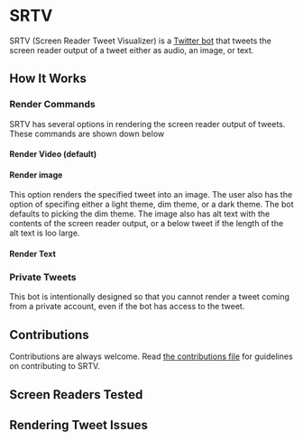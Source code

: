 # SRTV

SRTV (Screen Reader Tweet Visualizer) is a [Twitter bot](https://twitter.com/srtvtweeter) that tweets the screen reader output of a tweet either as audio, an image, or text.

## How It Works

### Render Commands

SRTV has several options in rendering the screen reader output of tweets. These commands are shown down below

#### Render Video (default)


#### Render image

This option renders the specified tweet into an image. The user also has the option of specifing either a light theme, dim theme, or a dark theme. The bot defaults to picking the dim theme.
The image also has alt text with the contents of the screen reader output, or a below tweet if the length of the alt text is loo large.


#### Render Text


### Private Tweets

This bot is intentionally designed so that you cannot render a tweet coming from a private account, even if the bot has access to the tweet.

## Contributions

Contributions are always welcome. Read [the contributions file](CONTRIBUTING.md) for guidelines on contributing to SRTV.


## Screen Readers Tested


## Rendering Tweet Issues

